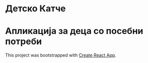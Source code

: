 # Детско Катче
# Апликација за деца со посебни потреби

This project was bootstrapped with [Create React App](https://github.com/facebook/create-react-app).
